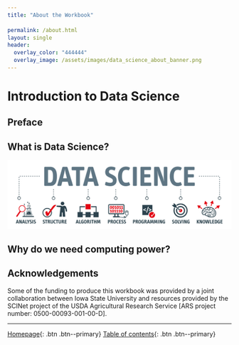 ```yaml
---
title: "About the Workbook"

permalink: /about.html
layout: single
header:
  overlay_color: "444444"
  overlay_image: /assets/images/data_science_about_banner.png
---
```



# Introduction to Data Science

## Preface


## What is Data Science?

![Data Science](../assets/images/About_data_science.jpeg)

## Why do we need computing power?



## Acknowledgements

Some of the funding to produce this workbook was provided by a joint collaboration between Iowa State University and resources provided by the SCINet project of the USDA Agricultural Research Service [ARS project number: 0500-00093-001-00-D].


---

[Homepage](../index.md){: .btn  .btn--primary}
[Table of contents](list.md){: .btn  .btn--primary}
